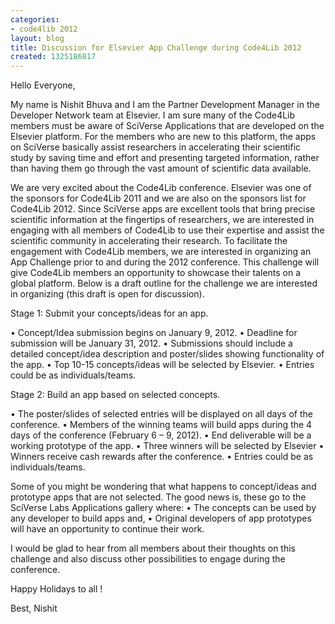 ```yaml
---
categories:
- code4lib 2012
layout: blog
title: Discussion for Elsevier App Challenge during Code4Lib 2012
created: 1325186817
---
```

Hello Everyone,

My name is Nishit Bhuva and I am the Partner Development Manager in the Developer Network team at Elsevier. I am sure many of the Code4Lib members must be aware of SciVerse Applications that are developed on the Elsevier platform. For the members who are new to this platform, the apps on SciVerse basically assist researchers in accelerating their scientific study by saving time and effort and presenting targeted information, rather than having them go through the vast amount of scientific data available.

We are very excited about the Code4Lib conference. Elsevier was one of the sponsors for Code4Lib 2011 and we are also on the sponsors list for Code4Lib 2012. Since SciVerse apps are excellent tools that bring precise scientific information at the fingertips of researchers, we are interested in engaging with all members of Code4Lib to use their expertise and assist the scientific community in accelerating their research. To facilitate the engagement with Code4Lib members, we are interested in organizing an App Challenge prior to and during the 2012 conference. This challenge will give Code4Lib members an opportunity to showcase their talents on a global platform. <!--break-->Below is a draft outline for the challenge we are interested in organizing (this draft is open for discussion).

Stage 1: Submit your concepts/ideas for an app.

•	Concept/Idea submission begins on January 9, 2012.
•	Deadline for submission will be January 31, 2012.
•	Submissions should include a detailed concept/idea description and poster/slides showing functionality of the app.
•	Top 10-15 concepts/ideas will be selected by Elsevier.
•	Entries could be as individuals/teams.

Stage 2: Build an app based on selected concepts.

•	The poster/slides of selected entries will be displayed on all days of the conference.
•	Members of the winning teams will build apps during the 4 days of the conference (February 6 – 9, 2012).
•	End deliverable will be a working prototype of the app.
•	Three winners will be selected by Elsevier 
•	Winners receive cash rewards after the conference.
•	Entries could be as individuals/teams.

Some of you might be wondering that what happens to concept/ideas and prototype apps that are not selected. The good news is, these go to the SciVerse Labs Applications gallery where:
•	The concepts can be used by any developer to build apps and,
•	Original developers of app prototypes will have an opportunity to continue their work.

I would be glad to hear from all members about their thoughts on this challenge and also discuss other possibilities to engage during the conference.

Happy Holidays to all !

Best,
Nishit
